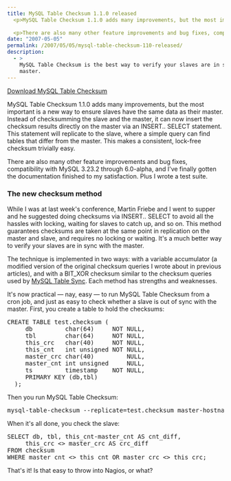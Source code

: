 ```yaml
---
title: MySQL Table Checksum 1.1.0 released
  <p>MySQL Table Checksum 1.1.0 adds many improvements, but the most important is a new way to ensure slaves have the same data as their master.  Instead of checksumming the slave and the master, it can now insert the checksum results directly on the master via an INSERT.. SELECT statement.  This statement will replicate to the slave, where a simple query can find tables that differ from the master.  This makes a consistent, lock-free checksum trivially easy.</p>
  
  <p>There are also many other feature improvements and bug fixes, compatibility with MySQL 3.23.2 through 6.0-alpha, and finally I've gotten the documentation finished to my satisfaction.</p>
date: "2007-05-05"
permalink: /2007/05/05/mysql-table-checksum-110-released/
description:
  - >
    MySQL Table Checksum is the best way to verify your slaves are in sync with the
    master.
---
```

<p class="download">
  <a href="http://code.google.com/p/maatkit">Download MySQL Table Checksum</a>
</p>

MySQL Table Checksum 1.1.0 adds many improvements, but the most important is a new way to ensure slaves have the same data as their master. Instead of checksumming the slave and the master, it can now insert the checksum results directly on the master via an INSERT.. SELECT statement. This statement will replicate to the slave, where a simple query can find tables that differ from the master. This makes a consistent, lock-free checksum trivially easy.

There are also many other feature improvements and bug fixes, compatibility with MySQL 3.23.2 through 6.0-alpha, and I've finally gotten the documentation finished to my satisfaction. Plus I wrote a test suite.

### The new checksum method

While I was at last week's conference, Martin Friebe and I went to supper and he suggested doing checksums via INSERT.. SELECT to avoid all the hassles with locking, waiting for slaves to catch up, and so on. This method guarantees checksums are taken at the same point in replication on the master and slave, and requires no locking or waiting. It's a much better way to verify your slaves are in sync with the master.

The technique is implemented in two ways: with a variable accumulator (a modified version of the original checksum queries I wrote about in previous articles), and with a BIT_XOR checksum similar to the checksum queries used by [MySQL Table Sync][1]. Each method has strengths and weaknesses.

It's now practical &#8212; nay, easy &#8212; to run MySQL Table Checksum from a cron job, and just as easy to check whether a slave is out of sync with the master. First, you create a table to hold the checksums:

<pre>CREATE TABLE test.checksum (
     db         char(64)     NOT NULL,
     tbl        char(64)     NOT NULL,
     this_crc   char(40)     NOT NULL,
     this_cnt   int unsigned NOT NULL,
     master_crc char(40)         NULL,
     master_cnt int unsigned     NULL,
     ts         timestamp    NOT NULL,
     PRIMARY KEY (db,tbl)
  );</pre>

Then you run MySQL Table Checksum:

<pre>mysql-table-checksum --replicate=test.checksum master-hostname</pre>

When it's all done, you check the slave:

<pre>SELECT db, tbl, this_cnt-master_cnt AS cnt_diff,
     this_crc &lt;&gt; master_crc AS crc_diff
FROM checksum
WHERE master_cnt &lt;&gt; this_cnt OR master_crc &lt;&gt; this_crc;</pre>

That's it! Is that easy to throw into Nagios, or what?

 [1]: http://code.google.com/p/maatkit
